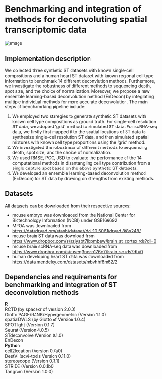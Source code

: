Benchmarking and integration of methods for deconvoluting spatial transcriptomic data
===========================
![image](https://github.com/SunXQlab/ST-deconvoulution/blob/main/figure1-framework_v2.jpg)

Implementation description
--------------------------
We collected three synthetic ST datasets with known single-cell compositions and a human heart ST dataset with known regional cell type information
to benchmark 14 different deconvlution methods. Furthermore, we investigate the robustness of different methods to sequencing depth, spot size, and 
the choice of normalization. Moreover, we propose a new ensemble learning-based deconvolution method (EnDecon) by integrating multiple individual 
methods for more accurate deconvolution.
The main steps of benchamrking pipeline include: 
1) We employed two staregies to generate synthetic ST datasets with known cell type compositions as ground truth. For single-cell resolution ST data, we adopted 'grid' method to simulated ST data. For scRNA-seq data, we firstly first mapped it to the spatial locations of ST data to synthesize single-cell resolution ST data, and then simulated spatial mixtures with known cell type proportions using the ‘grid’ method.<br> 
2) We investigated the robustness of different methods to sequencing depth, spot size, and the choice of normalization.<br> 
3) We used RMSE, PCC, JSD to evaluate the performance of the 14 computational methods in disentangling cell type contribution from a single capture spot based on the above synthetic ST datasets.<br>
4) We developed an ensemble learning-based deconvolution method (EnDecon) for ST data by drawing on strengths from existing methods.<br> 

Datasets
--------------------------
All datasets can be downloaded from their respective sources:<br>
* mouse embryo was downloaded from the National Center for Biotechnology Information (NCBI) under GSE166692<br>
* MPOA was downloaded from https://datadryad.org/stash/dataset/doi:10.5061/dryad.8t8s248/<br>
* mouse brain ST data was download from https://www.dropbox.com/s/azjysbt7lbpmbew/brain_st_cortex.rds?dl=0 <br>
* mouse brain scRNA-seq data was downloaded from https://www.dropbox.com/s/ruseq3necn176c7/brain_sc.rds?dl=0<br>
* human developing heart ST data was downloaded from https://data.mendeley.com/datasets/mbvhhf8m62/2<br>

Dependencies and requirements for benchmarking and integration of ST deconvolution methods
---------------------------------
**R**<br>
RCTD (by spacexr of version 2.0.0)<br>
Giotto/PAGE/RANK/Hypergeometric (Version 1.1.0)<br>
spatialDWLS (by Giotto of Version 1.0.4)<br>
SPOTlight (Version 0.1.7)<br>
Seurat (Version 4.0.5)<br>
STdeconvolve (Version 0.1.0)<br>
EnDecon<br>
**Python**<br>
cell2location (Version 0.7a0)<br>
DestVI (scvi-tools Version 0.11.0)<br>
stereoscope (Version 0.3.1)<br>
STRIDE (Version 0.0.1b0)<br>
Tangram (Version 1.0.0)<br>





